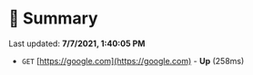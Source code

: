 # 📖 Summary
Last updated: **7/7/2021, 1:40:05 PM**

- `GET` [https://google.com](https://google.com) - **Up** (258ms)
